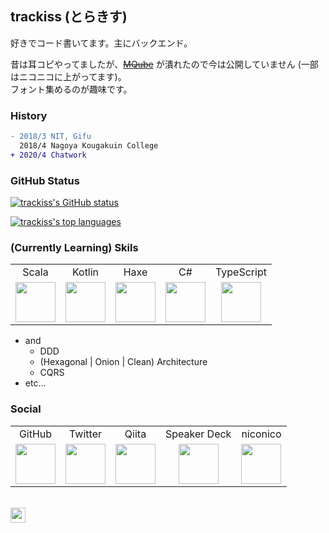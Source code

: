 ## trackiss (とらきす)

好きでコード書いてます。主にバックエンド。

昔は耳コピやってましたが、[~~MQube~~](https://mqube.net) が潰れたので今は公開していません (一部はニコニコに上がってます)。  
フォント集めるのが趣味です。



### History

```diff
- 2018/3 NIT, Gifu
  2018/4 Nagoya Kougakuin College
+ 2020/4 Chatwork
```

### GitHub Status

[![trackiss's GitHub status](https://github-readme-stats.vercel.app/api?username=trackiss&show_icons=true&theme=dracula&count_private=true&hide=issues)](https://github.com/trackiss?tab=repositories)

[![trackiss's top languages](https://github-readme-stats.vercel.app/api/top-langs/?username=trackiss&theme=dracula&hide=html,css,javascript)](https://github.com/trackiss?tab=repositories)

### (Currently Learning) Skils

<table>
	<tbody>
		<tr align="center">
			<td>Scala</td>
			<td>Kotlin</td>
			<td>Haxe</td>
			<td>C#</td>
			<td>TypeScript</td>
		</tr>
		<tr align="center">
			<td>
        <a href="https://www.scala-lang.org/">
          <img width='64' src="https://cdn.jsdelivr.net/npm/simple-icons@3.4.0/icons/scala.svg">
          </a>
      </td>
			<td>
        <a href="https://kotlinlang.org/">
          <img width='64' src="https://cdn.jsdelivr.net/npm/simple-icons@3.4.0/icons/kotlin.svg">
          </a>
      </td>
			<td>
        <a href="https://haxe.org/">
          <img width='64' src="https://cdn.jsdelivr.net/npm/simple-icons@3.4.0/icons/haxe.svg">
          </a>
      </td>
			<td>
        <a href="https://github.com/dotnet/csharplang">
          <img width='64' src="https://cdn.jsdelivr.net/npm/simple-icons@3.4.0/icons/csharp.svg">
          </a>
      </td>
			<td>
        <a href="https://www.typescriptlang.org/">
          <img width='64' src="https://cdn.jsdelivr.net/npm/simple-icons@3.4.0/icons/typescript.svg">
          </a>
      </td>
		</tr>
	</tbody>
</table>

- and
  - DDD
  - (Hexagonal | Onion | Clean) Architecture
  - CQRS
- etc...

### Social

<table>
	<tbody>
		<tr align="center">
			<td>GitHub</td>
			<td>Twitter</td>
			<td>Qiita</td>
			<td>Speaker Deck</td>
      <td>niconico</td>
		</tr>
		<tr align="center">
			<td>
        <a href="https://github.com/trackiss">
          <img width='64' src="https://cdn.jsdelivr.net/npm/simple-icons@3.4.0/icons/github.svg">
          </a>
      </td>
			<td>
        <a href="https://twitter.com/trackiss">
          <img width='64' src="https://cdn.jsdelivr.net/npm/simple-icons@3.4.0/icons/twitter.svg">
          </a>
      </td>
			<td>
        <a href="https://qiita.com/trackiss">
          <img width='64' src="https://cdn.jsdelivr.net/npm/simple-icons@3.4.0/icons/qiita.svg">
          </a>
      </td>
			<td>
        <a href="https://speakerdeck.com/trackiss">
          <img width='64' src="https://cdn.jsdelivr.net/npm/simple-icons@3.4.0/icons/speakerdeck.svg">
          </a>
      </td>
			<td>
        <a href="https://www.upload.nicovideo.jp/garage/videos">
          <img width='64' src="https://cdn.jsdelivr.net/npm/simple-icons@3.4.0/icons/niconico.svg">
          </a>
      </td>
		</tr>
	</tbody>
</table>

<br>

<img text-align="left" height="24" src="https://profile-counter.glitch.me/trackiss/count.svg">
